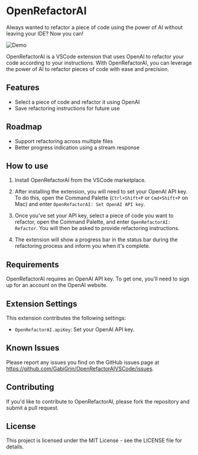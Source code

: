 # OpenRefactorAI

Always wanted to refactor a piece of code using the power of AI without leaving your IDE? Now you can!

![Demo](https://github.com/GabiGrin/OpenRefactorAIVSCode/assets/3727015/47ce902b-ea62-4f91-80da-0d8914a8731a)

OpenRefactorAI is a VSCode extension that uses OpenAI to refactor your code according to your instructions. With OpenRefactorAI, you can leverage the power of AI to refactor pieces of code with ease and precision.

## Features

- Select a piece of code and refactor it using OpenAI
- Save refactoring instructions for future use

## Roadmap

- Support refactoring across multiple files
- Better progress indication using a stream response

## How to use

1. Install OpenRefactorAI from the VSCode marketplace.

2. After installing the extension, you will need to set your OpenAI API key. To do this, open the Command Palette (`Ctrl+Shift+P` or `Cmd+Shift+P` on Mac) and enter `OpenRefactorAI: Set OpenAI API key`.

3. Once you've set your API key, select a piece of code you want to refactor, open the Command Palette, and enter `OpenRefactorAI: Refactor`. You will then be asked to provide refactoring instructions.

4. The extension will show a progress bar in the status bar during the refactoring process and inform you when it's complete.

## Requirements

OpenRefactorAI requires an OpenAI API key. To get one, you'll need to sign up for an account on the OpenAI website.

## Extension Settings

This extension contributes the following settings:

- `OpenRefactorAI.apiKey`: Set your OpenAI API key.

## Known Issues

Please report any issues you find on the GitHub issues page at https://github.com/GabiGrin/OpenRefactorAIVSCode/issues.

## Contributing

If you'd like to contribute to OpenRefactorAI, please fork the repository and submit a pull request.

## License

This project is licensed under the MIT License - see the LICENSE file for details.
